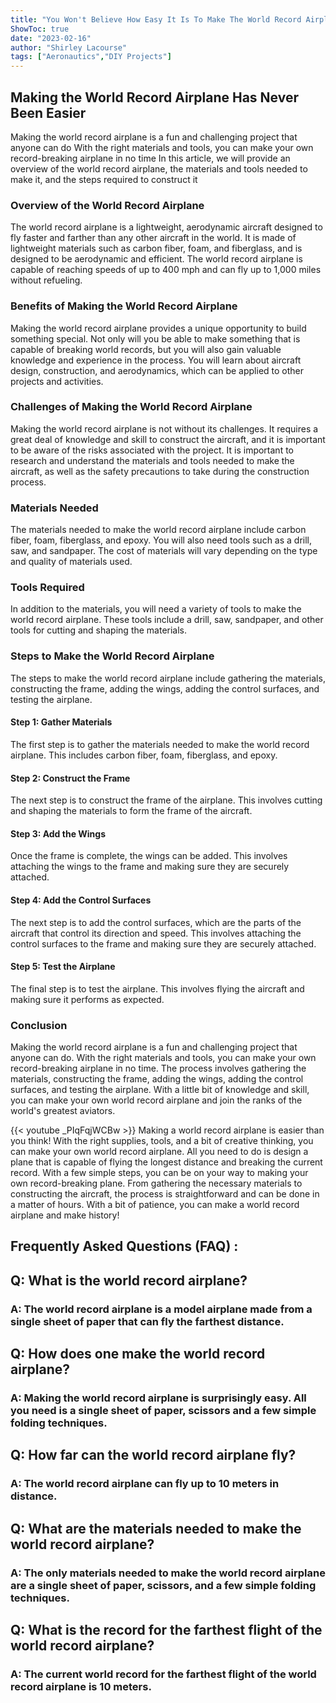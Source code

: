 ```yaml
---
title: "You Won't Believe How Easy It Is To Make The World Record Airplane!"
ShowToc: true 
date: "2023-02-16"
author: "Shirley Lacourse" 
tags: ["Aeronautics","DIY Projects"]
---
```

<h2>Making the World Record Airplane Has Never Been Easier</h2>

Making the world record airplane is a fun and challenging project that anyone can do With the right materials and tools, you can make your own record-breaking airplane in no time In this article, we will provide an overview of the world record airplane, the materials and tools needed to make it, and the steps required to construct it 

<h3>Overview of the World Record Airplane</h3>

The world record airplane is a lightweight, aerodynamic aircraft designed to fly faster and farther than any other aircraft in the world. It is made of lightweight materials such as carbon fiber, foam, and fiberglass, and is designed to be aerodynamic and efficient. The world record airplane is capable of reaching speeds of up to 400 mph and can fly up to 1,000 miles without refueling.

<h3>Benefits of Making the World Record Airplane</h3>

Making the world record airplane provides a unique opportunity to build something special. Not only will you be able to make something that is capable of breaking world records, but you will also gain valuable knowledge and experience in the process. You will learn about aircraft design, construction, and aerodynamics, which can be applied to other projects and activities.

<h3>Challenges of Making the World Record Airplane</h3>

Making the world record airplane is not without its challenges. It requires a great deal of knowledge and skill to construct the aircraft, and it is important to be aware of the risks associated with the project. It is important to research and understand the materials and tools needed to make the aircraft, as well as the safety precautions to take during the construction process.

<h3>Materials Needed</h3>

The materials needed to make the world record airplane include carbon fiber, foam, fiberglass, and epoxy. You will also need tools such as a drill, saw, and sandpaper. The cost of materials will vary depending on the type and quality of materials used.

<h3>Tools Required</h3>

In addition to the materials, you will need a variety of tools to make the world record airplane. These tools include a drill, saw, sandpaper, and other tools for cutting and shaping the materials.

<h3>Steps to Make the World Record Airplane</h3>

The steps to make the world record airplane include gathering the materials, constructing the frame, adding the wings, adding the control surfaces, and testing the airplane.

<h4>Step 1: Gather Materials</h4>

The first step is to gather the materials needed to make the world record airplane. This includes carbon fiber, foam, fiberglass, and epoxy.

<h4>Step 2: Construct the Frame</h4>

The next step is to construct the frame of the airplane. This involves cutting and shaping the materials to form the frame of the aircraft.

<h4>Step 3: Add the Wings</h4>

Once the frame is complete, the wings can be added. This involves attaching the wings to the frame and making sure they are securely attached.

<h4>Step 4: Add the Control Surfaces</h4>

The next step is to add the control surfaces, which are the parts of the aircraft that control its direction and speed. This involves attaching the control surfaces to the frame and making sure they are securely attached.

<h4>Step 5: Test the Airplane</h4>

The final step is to test the airplane. This involves flying the aircraft and making sure it performs as expected.

<h3>Conclusion</h3>

Making the world record airplane is a fun and challenging project that anyone can do. With the right materials and tools, you can make your own record-breaking airplane in no time. The process involves gathering the materials, constructing the frame, adding the wings, adding the control surfaces, and testing the airplane. With a little bit of knowledge and skill, you can make your own world record airplane and join the ranks of the world's greatest aviators.

{{< youtube _PIqFqjWCBw >}} 
Making a world record airplane is easier than you think! With the right supplies, tools, and a bit of creative thinking, you can make your own world record airplane. All you need to do is design a plane that is capable of flying the longest distance and breaking the current record. With a few simple steps, you can be on your way to making your own record-breaking plane. From gathering the necessary materials to constructing the aircraft, the process is straightforward and can be done in a matter of hours. With a bit of patience, you can make a world record airplane and make history!

## Frequently Asked Questions (FAQ) :
<h2>Q: What is the world record airplane?</h2>

<h3>A: The world record airplane is a model airplane made from a single sheet of paper that can fly the farthest distance.</h3>

<h2>Q: How does one make the world record airplane?</h2>

<h3>A: Making the world record airplane is surprisingly easy. All you need is a single sheet of paper, scissors and a few simple folding techniques.</h3>

<h2>Q: How far can the world record airplane fly?</h2>

<h3>A: The world record airplane can fly up to 10 meters in distance.</h3>

<h2>Q: What are the materials needed to make the world record airplane?</h2>

<h3>A: The only materials needed to make the world record airplane are a single sheet of paper, scissors, and a few simple folding techniques.</h3>

<h2>Q: What is the record for the farthest flight of the world record airplane?</h2>

<h3>A: The current world record for the farthest flight of the world record airplane is 10 meters.</h3>



